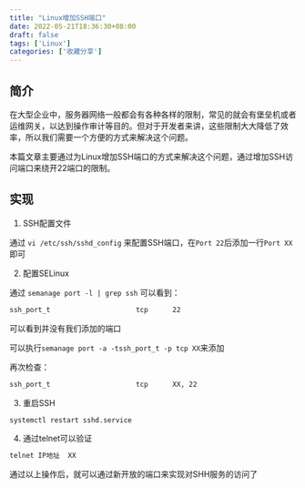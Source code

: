 ```yaml
---
title: "Linux增加SSH端口"
date: 2022-05-21T18:36:30+08:00
draft: false
tags: ['Linux']
categories: ['收藏分享']
---
```


## 简介

在大型企业中，服务器网络一般都会有各种各样的限制，常见的就会有堡垒机或者运维网关，以达到操作审计等目的。但对于开发者来讲，这些限制大大降低了效率，所以我们需要一个方便的方式来解决这个问题。

本篇文章主要通过为Linux增加SSH端口的方式来解决这个问题，通过增加SSH访问端口来绕开22端口的限制。

## 实现

1. SSH配置文件

通过 `vi /etc/ssh/sshd_config` 来配置SSH端口，在`Port 22`后添加一行`Port XX`即可

2. 配置SELinux

通过 `semanage port -l | grep ssh` 可以看到：
```bash
ssh_port_t                     tcp      22
```
可以看到并没有我们添加的端口

可以执行`semanage port -a -tssh_port_t -p tcp XX`来添加

再次检查：
```bash
ssh_port_t                     tcp      XX, 22
```

3. 重启SSH

```bash
systemctl restart sshd.service
```

4. 通过telnet可以验证

```bash
telnet IP地址  XX
```

通过以上操作后，就可以通过新开放的端口来实现对SHH服务的访问了